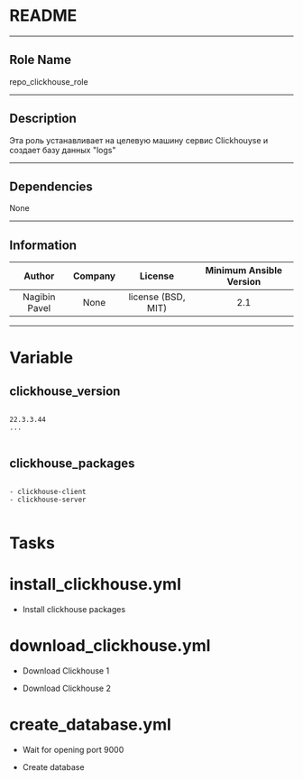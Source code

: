 
# README

---
## Role Name
  
repo_clickhouse_role  
  
---
## Description
  
Эта роль устанавливает на целевую машину сервис Clickhouyse и создает базу данных "logs"  
  
---
## Dependencies
  
None  
  
---
## Information
  

|Author|Company|License|Minimum Ansible Version|
| :---: | :---: | :---: | :---: |
|Nagibin Pavel|None|license (BSD, MIT)|2.1|

---

# Variable

## clickhouse_version
  
```

22.3.3.44
...
  
```
## clickhouse_packages
  
```

- clickhouse-client
- clickhouse-server
  
```
# Tasks

# install_clickhouse.yml


* Install clickhouse packages

# download_clickhouse.yml


* Download Clickhouse 1

* Download Clickhouse 2

# create_database.yml


* Wait for opening port 9000

* Create database